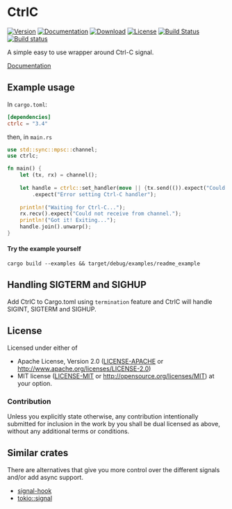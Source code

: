 # CtrlC

[![Version](https://img.shields.io/crates/v/ctrlc.svg?style=flat)](https://crates.io/crates/ctrlc)
[![Documentation](https://img.shields.io/badge/docs-release-brightgreen.svg?style=flat)](https://docs.rs/ctrlc)
[![Download](https://img.shields.io/crates/d/ctrlc.svg)](https://crates.io/crates/ctrlc)
[![License](https://img.shields.io/crates/l/ctrlc.svg?style=flat)](https://github.com/Detegr/rust-ctrlc/blob/master/LICENSE-MIT)
[![Build Status](https://travis-ci.org/Detegr/rust-ctrlc.svg?branch=master)](https://travis-ci.org/Detegr/rust-ctrlc)
[![Build status](https://ci.appveyor.com/api/projects/status/kwg1uu2w2aqn9ta9/branch/master?svg=true)](https://ci.appveyor.com/project/Detegr/rust-ctrlc/branch/master)

A simple easy to use wrapper around Ctrl-C signal.

[Documentation](http://detegr.github.io/doc/ctrlc/)

## Example usage

In `cargo.toml`:

```toml
[dependencies]
ctrlc = "3.4"
```

then, in `main.rs`

```rust
use std::sync::mpsc::channel;
use ctrlc;

fn main() {
    let (tx, rx) = channel();
    
    let handle = ctrlc::set_handler(move || {tx.send(()).expect("Could not send signal on channel."); true})
        .expect("Error setting Ctrl-C handler");
    
    println!("Waiting for Ctrl-C...");
    rx.recv().expect("Could not receive from channel.");
    println!("Got it! Exiting..."); 
    handle.join().unwarp();
}
```

#### Try the example yourself
`cargo build --examples && target/debug/examples/readme_example`

## Handling SIGTERM and SIGHUP
Add CtrlC to Cargo.toml using `termination` feature and CtrlC will handle SIGINT, SIGTERM and SIGHUP.

## License

Licensed under either of
 * Apache License, Version 2.0 ([LICENSE-APACHE](LICENSE-APACHE) or http://www.apache.org/licenses/LICENSE-2.0)
 * MIT license ([LICENSE-MIT](LICENSE-MIT) or http://opensource.org/licenses/MIT)
at your option.

### Contribution

Unless you explicitly state otherwise, any contribution intentionally submitted
for inclusion in the work by you shall be dual licensed as above, without any
additional terms or conditions.

## Similar crates

There are alternatives that give you more control over the different signals and/or add async support.

- [signal-hook](https://github.com/vorner/signal-hook)
- [tokio::signal](https://docs.rs/tokio/latest/tokio/signal/index.html)
